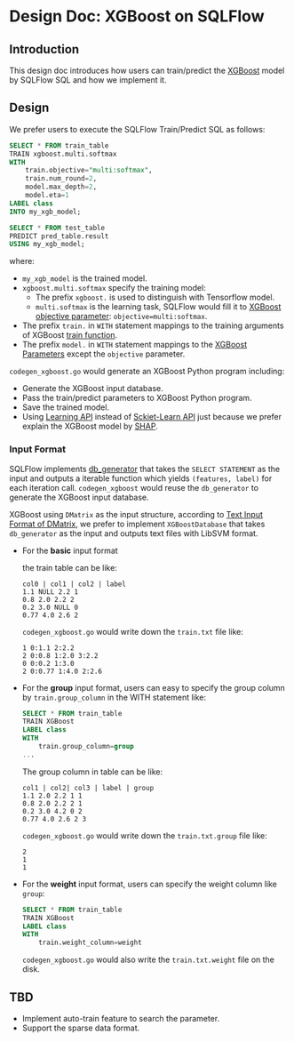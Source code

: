 # Design Doc: XGBoost on SQLFlow

## Introduction

This design doc introduces how  users can train/predict the [XGBoost](https://xgboost.ai/) model by SQLFlow SQL and how
we implement it.

## Design

We prefer users to execute the SQLFlow Train/Predict SQL as follows:

  ``` sql
  SELECT * FROM train_table
  TRAIN xgboost.multi.softmax
  WITH
      train.objective="multi:softmax",
      train.num_round=2,
      model.max_depth=2,
      model.eta=1
  LABEL class
  INTO my_xgb_model;
  ```
  
  ``` sql
  SELECT * FROM test_table
  PREDICT pred_table.result
  USING my_xgb_model;
  ```

where:
- `my_xgb_model` is the trained model.
- `xgboost.multi.softmax` specify the training model:
    - The prefix `xgboost.` is used to distinguish with Tensorflow model.
    - `multi.softmax` is the learning task, SQLFlow would fill it to [XGBoost objective parameter](https://xgboost.readthedocs.io/en/latest/parameter.html#learning-task-parameters): `objective=multi:softmax`.
- The prefix `train.` in `WITH` statement mappings to the training arguments of XGBoost [train function](https://xgboost.readthedocs.io/en/latest/python/python_api.html#xgboost.train).
- The prefix `model.` in `WITH` statement mappings to the [XGBoost Parameters](https://xgboost.readthedocs.io/en/latest/parameter.html) except the `objective` parameter.

`codegen_xgboost.go` would generate an XGBoost Python program including:
- Generate the XGBoost input database.
- Pass the train/predict parameters to XGBoost Python program.
- Save the trained model.
- Using [Learning API](https://xgboost.readthedocs.io/en/latest/python/python_api.html#module-xgboost.training) instead of [Sckiet-Learn API](https://xgboost.readthedocs.io/en/latest/python/python_api.html#module-xgboost.sklearn) just because we prefer explain the XGBoost model by [SHAP](https://github.com/slundberg/shap).

### Input Format

SQLFlow implements [db_generator](/sql/python/sqlflow_submitter/db.py#db_generator) that takes the 
`SELECT STATEMENT` as the input and outputs a iterable function which 
yields `(features, label)` for each iteration call. `codegen_xgboost` would reuse the `db_generator`
to generate the XGBoost input database.

XGBoost using `DMatrix` as the input structure, according to [Text Input Format of DMatrix](https://xgboost.readthedocs.io/en/latest/tutorials/input_format.html), we prefer to implement `XGBoostDatabase` that
takes `db_generator` as the input and outputs text files with LibSVM format.

- For the **basic** input format

    the train table can be like:

    ``` text
    col0 | col1 | col2 | label
    1.1 NULL 2.2 1
    0.8 2.0 2.2 2
    0.2 3.0 NULL 0
    0.77 4.0 2.6 2
    ```

    `codegen_xgboost.go` would write down the `train.txt` file like:

    ``` text
    1 0:1.1 2:2.2
    2 0:0.8 1:2.0 3:2.2
    0 0:0.2 1:3.0
    2 0:0.77 1:4.0 2:2.6 
    ```

- For the **group** input format, users can easy to specify the group column by `train.group_column` in the WITH statement like:

    ``` sql
    SELECT * FROM train_table
    TRAIN XGBoost
    LABEL class
    WITH
        train.group_column=group
    ...
    ```

    The group column in table can be like:

    ``` text
    col1 | col2| col3 | label | group
    1.1 2.0 2.2 1 1
    0.8 2.0 2.2 2 1
    0.2 3.0 4.2 0 2
    0.77 4.0 2.6 2 3
    ```

    `codegen_xgboost.go` would write down the `train.txt.group` file like:

    ``` text
    2
    1
    1
    ```

- For the **weight** input format, users can specify the weight column like `group`:

    ``` sql
    SELECT * FROM train_table
    TRAIN XGBoost
    LABEL class
    WITH
        train.weight_column=weight
    ```

    `codegen_xgboost.go` would also write the `train.txt.weight` file on the disk.
  
## TBD

- Implement auto-train feature to search the parameter.
- Support the sparse data format.
